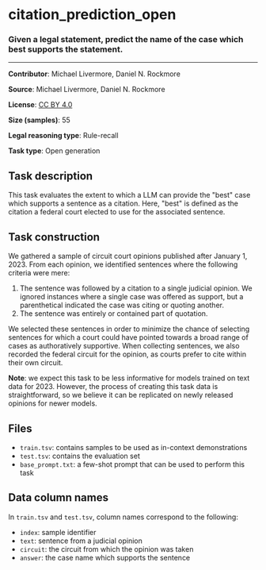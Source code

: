 # citation_prediction_open

### Given a legal statement, predict the name of the case which best supports the statement.
---

**Contributor**: Michael Livermore, Daniel N. Rockmore

**Source**: Michael Livermore, Daniel N. Rockmore

**License**: [CC BY 4.0](https://creativecommons.org/licenses/by/4.0/)

**Size (samples)**: 55

**Legal reasoning type**: Rule-recall

**Task type**: Open generation

## Task description

This task evaluates the extent to which a LLM can provide the "best" case which supports a sentence as a citation. Here, "best" is defined as the citation a federal court elected to use for the associated sentence.

## Task construction

We gathered a sample of circuit court opinions published after January 1, 2023. From each opinion, we identified sentences where the following criteria were mere:

1. The sentence was followed by a citation to a single judicial opinion. We ignored instances where a single case was offered as support, but a parenthetical indicated the case was citing or quoting another.
2. The sentence was entirely or contained part of quotation.

We selected these sentences in order to minimize the chance of selecting sentences for which a court could have pointed towards a broad range of cases as authoratively supportive. When collecting sentences, we also recorded the federal circuit for the opinion, as courts prefer to cite within their own circuit.

**Note**: we expect this task to be less informative for models trained on text data for 2023. However, the process of creating this task data is straightforward, so we believe it can be replicated on newly released opinions for newer models.

## Files

- `train.tsv`: contains samples to be used as in-context demonstrations
- `test.tsv`: contains the evaluation set
- `base_prompt.txt`: a few-shot prompt that can be used to perform this task

## Data column names

In `train.tsv` and `test.tsv`, column names correspond to the following:

- `index`: sample identifier
- `text`: sentence from a judicial opinion
- `circuit`: the circuit from which the opinion was taken
- `answer`: the case name which supports the sentence
